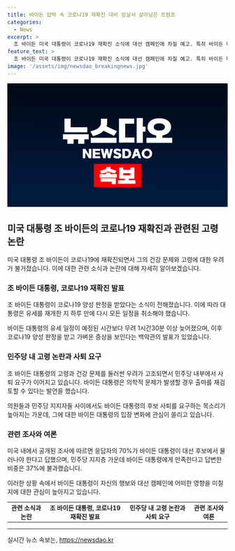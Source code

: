 ```yaml
---
title: 바이든 압박 속 코로나19 재확진 대비 암살서 살아남은 트럼프
categories:
  - News
excerpt: >
  조 바이든 미국 대통령이 코로나19 재확진 소식에 대선 캠페인에 차질 예고. 특히 바이든 대통령의 건강 문제와 사퇴 요구가 불거지면서 고령 논란이 표면화. 코로나19로 인한 바이든 대통령의 행보가 부정적 영향을 미치고, 레이스 강행에도 불구하고 대선 후보로서의 적임 여부에 의문점이 커지고 있다. 또한 민주당 내부에서도 바이든 대통령의 사퇴를 요구하는 목소리가 높아지면서 정세가 혼란스러운 상황이다.
feature_text: >
  조 바이든 미국 대통령이 코로나19 재확진 소식에 대선 캠페인에 차질 예고. 특히 바이든 대통령의 건강 문제와 사퇴 요구가 불거지면서 고령 논란이 표면화. 코로나19로 인한 바이든 대통령의 행보가 부정적 영향을 미치고, 레이스 강행에도 불구하고 대선 후보로서의 적임 여부에 의문점이 커지고 있다. 또한 민주당 내부에서도 바이든 대통령의 사퇴를 요구하는 목소리가 높아지면서 정세가 혼란스러운 상황이다.
image: '/assets/img/newsdao_breakingnews.jpg'
---
```


<p><img src="/assets/img/newsdao_breakingnews.jpg" alt="koreaapp 속보" /></p>

<h2 data-ke-size="size26">미국 대통령 조 바이든의 코로나19 재확진과 관련된 고령 논란</h2>

<p data-ke-size="size16">미국 대통령 조 바이든이 코로나19에 재확진되면서 그의 건강 문제와 고령에 대한 우려가 불거졌습니다. 이에 대한 관련 소식과 논란에 대해 자세히 알아보겠습니다.</p>

<h3 data-ke-size="size22">조 바이든 대통령, 코로나19 재확진 발표</h3>

<p data-ke-size="size16">조 바이든 대통령이 코로나19 양성 판정을 받았다는 소식이 전해졌습니다. 이에 따라 대통령은 유세를 재개한 지 하루 만에 다시 모든 일정을 취소해야 했습니다.</p>

<p data-ke-size="size16">바이든 대통령의 유세 일정이 예정된 시간보다 무려 1시간30분 이상 늦어졌으며, 이후 코로나19 양성 판정을 받고 가벼운 증상을 보인다는 백악관의 발표가 있었습니다.</p>

<h3 data-ke-size="size22">민주당 내 고령 논란과 사퇴 요구</h3>

<p data-ke-size="size16">조 바이든 대통령의 고령과 건강 문제를 둘러싼 우려가 고조되면서 민주당 내부에서 사퇴 요구가 이어지고 있습니다. 바이든 대통령은 의학적 문제가 발생할 경우 출마를 재검토할 수 있다는 발언을 했습니다.</p>

<p data-ke-size="size16">의원들과 민주당 지지자들 사이에서도 바이든 대통령의 후보 사퇴를 요구하는 목소리가 높아지는 가운데, 그에 대한 바이든 대통령의 입장 변화에 관심이 쏠리고 있습니다.</p>

<h3 data-ke-size="size22">관련 조사와 여론</h3>

<p data-ke-size="size16">미국 내에서 공개된 조사에 따르면 응답자의 70%가 바이든 대통령이 대선 후보에서 물러나야 한다고 답했으며, 민주당 지지층 가운데 바이든 대통령에게 만족한다고 답변한 비중은 37%에 불과했습니다.</p>

<p data-ke-size="size16">이러한 상황 속에서 바이든 대통령이 자신의 행보와 대선 캠페인에 어떠한 영향을 미칠지에 대한 관심이 높아지고 있습니다. </p>

<table style="width: 100%;" data-ke-size="size16">
    <tbody>
        <tr>
            <td style="text-align: center; height: 17px;"><b>관련 소식과 논란</b></td>
            <td style="text-align: center; height: 17px;"><b>조 바이든 대통령, 코로나19 재확진 발표</b></td>
            <td style="text-align: center; height: 17px;"><b>민주당 내 고령 논란과 사퇴 요구</b></td>
            <td style="text-align: center; height: 17px;"><b>관련 조사와 여론</b></td>
        </tr>
    </tbody>
</table>

<p><hr data-ke-size="size16"></p>
실시간 뉴스 속보는, <a href="https://newsdao.kr" rel="dofollow">https://newsdao.kr</a>


